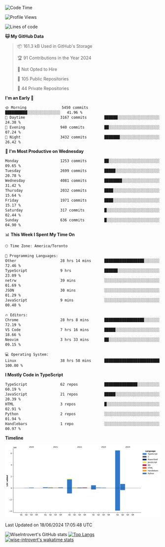 <!--START_SECTION:waka-->
![Code Time](http://img.shields.io/badge/Code%20Time-1%2C744%20hrs%2013%20mins-blue)

![Profile Views](http://img.shields.io/badge/Profile%20Views-4-blue)

![Lines of code](https://img.shields.io/badge/From%20Hello%20World%20I%27ve%20Written-9.9%20million%20lines%20of%20code-blue)

**🐱 My GitHub Data** 

> 📦 161.3 kB Used in GitHub's Storage 
 > 
> 🏆 91 Contributions in the Year 2024
 > 
> 🚫 Not Opted to Hire
 > 
> 📜 105 Public Repositories 
 > 
> 🔑 44 Private Repositories 
 > 
**I'm an Early 🐤** 

```text
🌞 Morning                5450 commits        ██████████░░░░░░░░░░░░░░░   41.96 % 
🌆 Daytime                3167 commits        ██████░░░░░░░░░░░░░░░░░░░   24.38 % 
🌃 Evening                940 commits         ██░░░░░░░░░░░░░░░░░░░░░░░   07.24 % 
🌙 Night                  3432 commits        ███████░░░░░░░░░░░░░░░░░░   26.42 % 
```
📅 **I'm Most Productive on Wednesday** 

```text
Monday                   1253 commits        ██░░░░░░░░░░░░░░░░░░░░░░░   09.65 % 
Tuesday                  2699 commits        █████░░░░░░░░░░░░░░░░░░░░   20.78 % 
Wednesday                4081 commits        ████████░░░░░░░░░░░░░░░░░   31.42 % 
Thursday                 2032 commits        ████░░░░░░░░░░░░░░░░░░░░░   15.64 % 
Friday                   1971 commits        ████░░░░░░░░░░░░░░░░░░░░░   15.17 % 
Saturday                 317 commits         █░░░░░░░░░░░░░░░░░░░░░░░░   02.44 % 
Sunday                   636 commits         █░░░░░░░░░░░░░░░░░░░░░░░░   04.90 % 
```


📊 **This Week I Spent My Time On** 

```text
🕑︎ Time Zone: America/Toronto

💬 Programming Languages: 
Other                    28 hrs 14 mins      ██████████████████░░░░░░░   72.46 % 
TypeScript               9 hrs               ██████░░░░░░░░░░░░░░░░░░░   23.09 % 
netrw                    39 mins             ░░░░░░░░░░░░░░░░░░░░░░░░░   01.69 % 
JSON                     30 mins             ░░░░░░░░░░░░░░░░░░░░░░░░░   01.29 % 
JavaScript               9 mins              ░░░░░░░░░░░░░░░░░░░░░░░░░   00.40 % 

🔥 Editors: 
Chrome                   28 hrs 8 mins       ██████████████████░░░░░░░   72.19 % 
VS Code                  7 hrs 16 mins       █████░░░░░░░░░░░░░░░░░░░░   18.66 % 
Neovim                   3 hrs 33 mins       ██░░░░░░░░░░░░░░░░░░░░░░░   09.15 % 

💻 Operating System: 
Linux                    38 hrs 58 mins      █████████████████████████   100.00 % 
```

**I Mostly Code in TypeScript** 

```text
TypeScript               62 repos            ███████████████░░░░░░░░░░   60.19 % 
JavaScript               21 repos            █████░░░░░░░░░░░░░░░░░░░░   20.39 % 
HTML                     3 repos             █░░░░░░░░░░░░░░░░░░░░░░░░   02.91 % 
Python                   2 repos             ░░░░░░░░░░░░░░░░░░░░░░░░░   01.94 % 
Handlebars               1 repo              ░░░░░░░░░░░░░░░░░░░░░░░░░   00.97 % 
```



**Timeline**

![Lines of Code chart](https://raw.githubusercontent.com/wise-introvert/wise-introvert/master/assets/bar_graph.png)


 Last Updated on 18/06/2024 17:05:48 UTC
<!--END_SECTION:waka-->

![WiseIntrovert's GitHub stats](https://github-readme-stats.vercel.app/api?username=wise-introvert&count_private=true&show_icons=true)
[![Top Langs](https://github-readme-stats.vercel.app/api/top-langs/?username=wise-introvert&langs_count=10)](https://github.com/anuraghazra/github-readme-stats)
[![wise-introvert's wakatime stats](https://github-readme-stats.vercel.app/api/wakatime?username=wiseintrovert)](https://github.com/anuraghazra/github-readme-stats)
